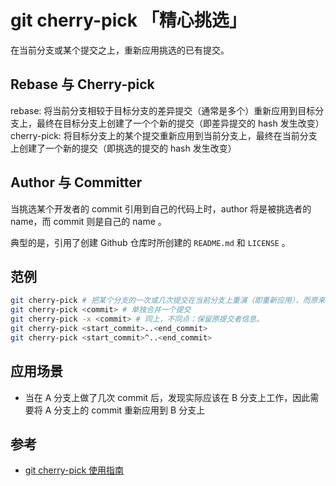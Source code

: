 # git cherry-pick 「精心挑选」

在当前分支或某个提交之上，重新应用挑选的已有提交。

## Rebase 与 Cherry-pick

rebase: 将当前分支相较于目标分支的差异提交（通常是多个）重新应用到目标分支上，最终在目标分支上创建了一个个新的提交（即差异提交的 hash 发生改变）
cherry-pick: 将目标分支上的某个提交重新应用到当前分支上，最终在当前分支上创建了一个新的提交（即挑选的提交的 hash 发生改变）

## Author 与 Committer

当挑选某个开发者的 commit 引用到自己的代码上时，author 将是被挑选者的 name，而 commit 则是自己的 name 。

典型的是，引用了创建 Github 仓库时所创建的 `README.md` 和 `LICENSE` 。

## 范例

```sh
git cherry-pick # 把某个分支的一次或几次提交在当前分支上重演（即重新应用），而原来的分支保持不变（可以用来避免了分支合并）
git cherry-pick <commit> # 单独合并一个提交
git cherry-pick -x <commit> # 同上，不同点：保留原提交者信息。
git cherry-pick <start_commit>..<end_commit>
git cherry-pick <start_commit>^..<end_commit>
```

## 应用场景

* 当在 A 分支上做了几次 commit 后，发现实际应该在 B 分支上工作，因此需要将 A 分支上的 commit 重新应用到 B 分支上

## 参考

* [git cherry-pick 使用指南](https://www.jianshu.com/p/08c3f1804b36)
